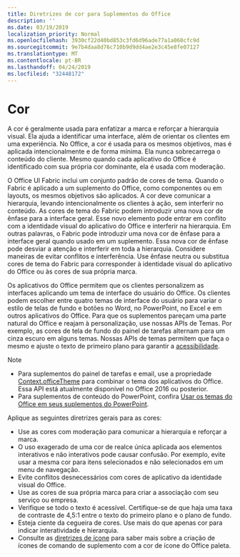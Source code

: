 ```yaml
---
title: Diretrizes de cor para Suplementos do Office
description: ''
ms.date: 03/19/2019
localization_priority: Normal
ms.openlocfilehash: 3930cf22d40bd853c3fd6d96ade77a1a060cfc9d
ms.sourcegitcommit: 9e7b4daa8d76c710b9d9dd4ae2e3c45e8fe07127
ms.translationtype: MT
ms.contentlocale: pt-BR
ms.lasthandoff: 04/24/2019
ms.locfileid: "32448172"
---
```

# <a name="color"></a>Cor

A cor é geralmente usada para enfatizar a marca e reforçar a hierarquia visual. Ela ajuda a identificar uma interface, além de orientar os clientes em uma experiência. No Office, a cor é usada para os mesmos objetivos, mas é aplicada intencionalmente e de forma mínima. Ela nunca sobrecarrega o conteúdo do cliente. Mesmo quando cada aplicativo do Office é identificado com sua própria cor dominante, ela é usada com moderação.

O Office UI Fabric inclui um conjunto padrão de cores de tema. Quando o Fabric é aplicado a um suplemento do Office, como componentes ou em layouts, os mesmos objetivos são aplicados. A cor deve comunicar a hierarquia, levando intencionalmente os clientes à ação, sem interferir no conteúdo. As cores de tema do Fabric podem introduzir uma nova cor de ênfase para a interface geral. Esse novo elemento pode entrar em conflito com a identidade visual do aplicativo do Office e interferir na hierarquia. Em outras palavras, o Fabric pode introduzir uma nova cor de ênfase para a interface geral quando usado em um suplemento. Essa nova cor de ênfase pode desviar a atenção e interferir em toda a hierarquia. Considere maneiras de evitar conflitos e interferência. Use ênfase neutra ou substitua cores de tema do Fabric para corresponder à identidade visual do aplicativo do Office ou às cores de sua própria marca.

Os aplicativos do Office permitem que os clientes personalizem as interfaces aplicando um tema de interface do usuário do Office. Os clientes podem escolher entre quatro temas de interface do usuário para variar o estilo de telas de fundo e botões no Word, no PowerPoint, no Excel e em outros aplicativos do Office. Para que os suplementos pareçam uma parte natural do Office e reajam à personalização, use nossas APIs de Temas. Por exemplo, as cores de tela de fundo do painel de tarefas alternam para um cinza escuro em alguns temas. Nossas APIs de temas permitem que faça o mesmo e ajuste o texto de primeiro plano para garantir a [acessibilidade](../design/accessibility-guidelines.md).

> [!NOTE]
> - Para suplementos do painel de tarefas e email, use a propriedade [Context.officeTheme](/javascript/api/office/office.context) para combinar o tema dos aplicativos do Office. Essa API está atualmente disponível no Office 2016 ou posterior.
> - Para suplementos de conteúdo do PowerPoint, confira [Usar os temas do Office em seus suplementos do PowerPoint](../powerpoint/use-document-themes-in-your-powerpoint-add-ins.md).

Aplique as seguintes diretrizes gerais para as cores:

* Use as cores com moderação para comunicar a hierarquia e reforçar a marca.
* O uso exagerado de uma cor de realce única aplicada aos elementos interativos e não interativos pode causar confusão. Por exemplo, evite usar a mesma cor para itens selecionados e não selecionados em um menu de navegação.
* Evite conflitos desnecessários com cores de aplicativo da identidade visual do Office.
* Use as cores de sua própria marca para criar a associação com seu serviço ou empresa.
* Verifique se todo o texto é acessível. Certifique-se de que haja uma taxa de contraste de 4,5:1 entre o texto do primeiro plano e o plano de fundo.
* Esteja ciente da cegueira de cores. Use mais do que apenas cor para indicar interatividade e hierarquia.
* Consulte as [diretrizes de ícone](../design/add-in-icons.md) para saber mais sobre a criação de ícones de comando de suplemento com a cor de ícone do Office paleta.
